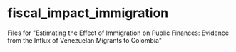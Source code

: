 # fiscal_impact_immigration
Files for "Estimating the Effect of Immigration on Public Finances: Evidence from the Influx of Venezuelan Migrants to Colombia"
